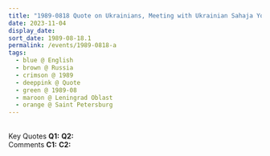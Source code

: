 ```yaml
---
title: "1989-0818 Quote on Ukrainians, Meeting with Ukrainian Sahaja Yogis, Saint Petersburg, Leningrad Oblast, Russia (date not sure)"
date: 2023-11-04
display_date: 
sort_date: 1989-08-18.1
permalink: /events/1989-0818-a
tags:
  - blue @ English
  - brown @ Russia
  - crimson @ 1989
  - deeppink @ Quote
  - green @ 1989-08
  - maroon @ Leningrad Oblast  
  - orange @ Saint Petersburg
---
```


<br>

<wave-list>
  <list-title color="DarkSeaGreen" width="55">Key Quotes</list-title>
  <list-item color="BlanchedAlmond" width="280"><b>Q1:</b> <i></i></list-item>
  <list-item color="Lavender" width="280"><b>Q2:</b> <i></i></list-item>
</wave-list>

<br>

<wave-list>
  <list-title color="DarkSeaGreen" width="55">Comments</list-title>
  <list-item color="BlanchedAlmond" width="280"><b>C1:</b> <i></i></list-item>
  <list-item color="Lavender" width="280"><b>C2:</b> <i></i></list-item>
</wave-list>